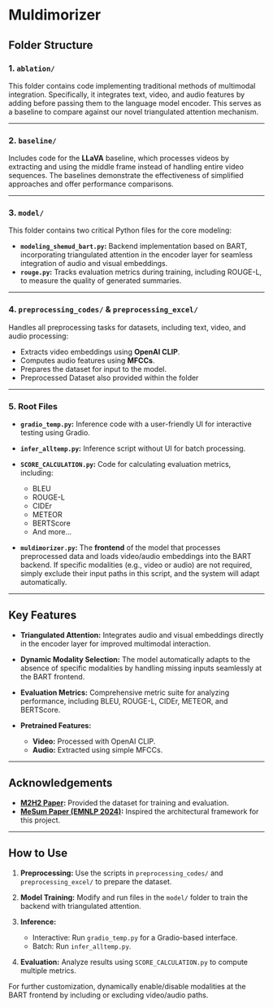 # Muldimorizer


## Folder Structure

### 1. **`ablation/`**
This folder contains code implementing traditional methods of multimodal integration. Specifically, it integrates text, video, and audio features by adding before passing them to the language model encoder. This serves as a baseline to compare against our novel triangulated attention mechanism.

---

### 2. **`baseline/`**
Includes code for the **LLaVA** baseline, which processes videos by extracting and using the middle frame instead of handling entire video sequences. The baselines demonstrate the effectiveness of simplified approaches and offer performance comparisons.

---

### 3. **`model/`**
This folder contains two critical Python files for the core modeling:
- **`modeling_shemud_bart.py`:** Backend implementation based on BART, incorporating triangulated attention in the encoder layer for seamless integration of audio and visual embeddings.
- **`rouge.py`:** Tracks evaluation metrics during training, including ROUGE-L, to measure the quality of generated summaries.

---

### 4. **`preprocessing_codes/`** & **`preprocessing_excel/`**
Handles all preprocessing tasks for datasets, including text, video, and audio processing:
- Extracts video embeddings using **OpenAI CLIP**.
- Computes audio features using **MFCCs**.
- Prepares the dataset for input to the model.
- Preprocessed Dataset also provided within the folder

---

### 5. **Root Files**
- **`gradio_temp.py`:** Inference code with a user-friendly UI for interactive testing using Gradio.
- **`infer_alltemp.py`:** Inference script without UI for batch processing.
- **`SCORE_CALCULATION.py`:** Code for calculating evaluation metrics, including:
  - BLEU
  - ROUGE-L
  - CIDEr
  - METEOR
  - BERTScore
  - And more...

- **`muldimorizer.py`:** The **frontend** of the model that processes preprocessed data and loads video/audio embeddings into the BART backend. If specific modalities (e.g., video or audio) are not required, simply exclude their input paths in this script, and the system will adapt automatically.

---

## Key Features

- **Triangulated Attention:** 
  Integrates audio and visual embeddings directly in the encoder layer for improved multimodal interaction.

- **Dynamic Modality Selection:** 
  The model automatically adapts to the absence of specific modalities by handling missing inputs seamlessly at the BART frontend.

- **Evaluation Metrics:** 
  Comprehensive metric suite for analyzing performance, including BLEU, ROUGE-L, CIDEr, METEOR, and BERTScore.

- **Pretrained Features:**
  - **Video:** Processed with OpenAI CLIP.
  - **Audio:** Extracted using simple MFCCs.

---

## Acknowledgements

- **[M2H2 Paper](https://github.com/declare-lab/M2H2-dataset):** Provided the dataset for training and evaluation.
- **[MeSum Paper (EMNLP 2024)](https://aclanthology.org/2024.findings-emnlp.389/):** Inspired the architectural framework for this project.

---

## How to Use

1. **Preprocessing:** 
   Use the scripts in `preprocessing_codes/` and `preprocessing_excel/` to prepare the dataset.

2. **Model Training:** 
   Modify and run files in the `model/` folder to train the backend with triangulated attention.

3. **Inference:**
   - Interactive: Run `gradio_temp.py` for a Gradio-based interface.
   - Batch: Run `infer_alltemp.py`.

4. **Evaluation:** 
   Analyze results using `SCORE_CALCULATION.py` to compute multiple metrics.

For further customization, dynamically enable/disable modalities at the BART frontend by including or excluding video/audio paths.

